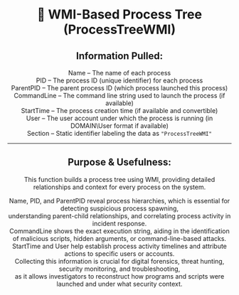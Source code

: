 <div align="center">

# 🧩 WMI-Based Process Tree (ProcessTreeWMI)

## **Information Pulled:**  
Name – The name of each process  
PID – The process ID (unique identifier) for each process  
ParentPID – The parent process ID (which process launched this process)  
CommandLine – The command line string used to launch the process (if available)  
StartTime – The process creation time (if available and convertible)  
User – The user account under which the process is running (in DOMAIN\User format if available)  
Section – Static identifier labeling the data as `"ProcessTreeWMI"`

---

## **Purpose & Usefulness:**  
This function builds a process tree using WMI, providing detailed relationships and context for every process on the system.

Name, PID, and ParentPID reveal process hierarchies, which is essential for detecting suspicious process spawning,  
understanding parent-child relationships, and correlating process activity in incident response.  
CommandLine shows the exact execution string, aiding in the identification of malicious scripts, hidden arguments, or command-line-based attacks.  
StartTime and User help establish process activity timelines and attribute actions to specific users or accounts.  
Collecting this information is crucial for digital forensics, threat hunting, security monitoring, and troubleshooting,  
as it allows investigators to reconstruct how programs and scripts were launched and under what security context.

</div>
